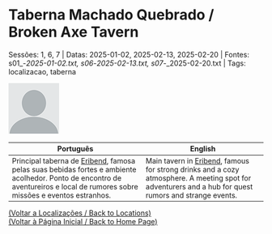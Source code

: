 
# Taberna Machado Quebrado / Broken Axe Tavern

Sessões: 1, 6, 7 | Datas: 2025-01-02, 2025-02-13, 2025-02-20 | Fontes: s01_-_2025-01-02.txt, s06_-_2025-02-13.txt, s07_-_2025-02-20.txt | Tags: localizacao, taberna

![Taberna Machado Quebrado](docs/dm/locations/blank.png)

| Português | English |
|-----------|---------|
| Principal taberna de [Eribend](eribend.md), famosa pelas suas bebidas fortes e ambiente acolhedor. Ponto de encontro de aventureiros e local de rumores sobre missões e eventos estranhos. | Main tavern in [Eribend](eribend.md), famous for strong drinks and a cozy atmosphere. A meeting spot for adventurers and a hub for quest rumors and strange events. |

[(Voltar a Localizações / Back to Locations)](localizacoes.md)  
[(Voltar à Página Inicial / Back to Home Page)](home.md)



















